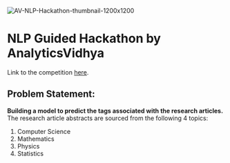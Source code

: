 ![AV-NLP-Hackathon-thumbnail-1200x1200](https://datahack-prod.s3.ap-south-1.amazonaws.com/__sized__/contest_cover/cover_copy-thumbnail-1200x1200-90.jpg)

# NLP Guided Hackathon by AnalyticsVidhya

Link to the competition [here](https://datahack.analyticsvidhya.com/contest/hacklive-3-guided-hackathon-text-classification/).

## Problem Statement:

**Building a model to  predict the tags associated with the research  articles.**
The research article abstracts are sourced from the following 4 topics: 
1. Computer Science
2. Mathematics
3. Physics
4. Statistics

